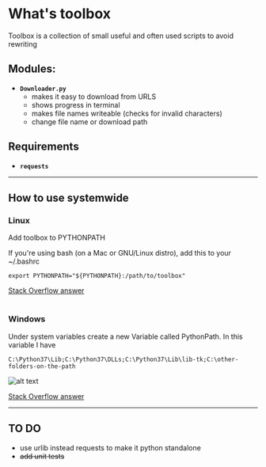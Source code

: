 # What's toolbox
Toolbox is a collection of small useful and often used scripts to avoid rewriting 
## Modules:
- **`Downloader.py`**
    - makes it easy to download from URLS
    - shows progress in terminal
    - makes file names writeable (checks for invalid characters)
    - change file name or download path

## Requirements
- **`requests`**

---
## How to use systemwide

### **Linux**
Add toolbox to PYTHONPATH

If you're using bash (on a Mac or GNU/Linux distro), add this to your ~/.bashrc

    export PYTHONPATH="${PYTHONPATH}:/path/to/toolbox"

[Stack Overflow answer](https://stackoverflow.com/questions/3402168/permanently-add-a-directory-to-pythonpath)
#
### **Windows**

Under system variables create a new Variable called PythonPath. In this variable I have 

    C:\Python37\Lib;C:\Python37\DLLs;C:\Python37\Lib\lib-tk;C:\other-folders-on-the-path

![alt text](https://i.stack.imgur.com/ZGp36.png "Logo Title Text 1")

[Stack Overflow answer](https://stackoverflow.com/questions/3701646/how-to-add-to-the-pythonpath-in-windows-so-it-finds-my-modules-packages)

---
## TO DO
- use urlib instead requests to make it python standalone
- ~~add unit tests~~